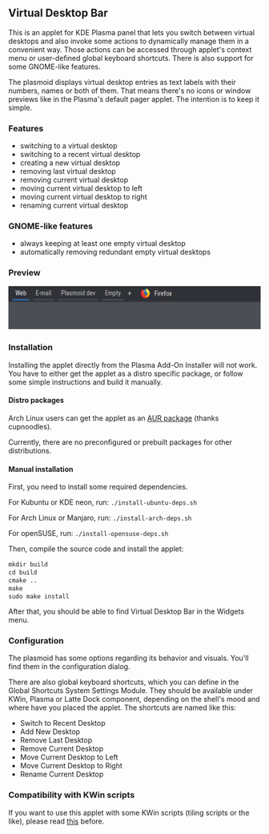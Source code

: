 ## Virtual Desktop Bar
This is an applet for KDE Plasma panel that lets you switch between virtual desktops and also invoke some actions to dynamically manage them in a convenient way. Those actions can be accessed through applet's context menu or user-defined global keyboard shortcuts. There is also support for some GNOME-like features.

The plasmoid displays virtual desktop entries as text labels with their numbers, names or both of them. That means there's no icons or window previews like in the Plasma's default pager applet. The intention is to keep it simple.

### Features
* switching to a virtual desktop
* switching to a recent virtual desktop
* creating a new virtual desktop
* removing last virtual desktop
* removing current virtual desktop
* moving current virtual desktop to left
* moving current virtual desktop to right
* renaming current virtual desktop

### GNOME-like features
* always keeping at least one empty virtual desktop
* automatically removing redundant empty virtual desktops 

### Preview
![](preview.gif)

### Installation
Installing the applet directly from the Plasma Add-On Installer will not work. You have to either get the applet as a distro specific package, or follow some simple instructions and build it manually.

#### Distro packages
Arch Linux users can get the applet as an [AUR package](https://aur.archlinux.org/packages/plasma5-applets-virtual-desktop-bar-git) (thanks 
cupnoodles).

Currently, there are no preconfigured or prebuilt packages for other distributions.

#### Manual installation
First, you need to install some required dependencies.

For Kubuntu or KDE neon, run: `./install-ubuntu-deps.sh`

For Arch Linux or Manjaro, run: `./install-arch-deps.sh`

For openSUSE, run: `./install-opensuse-deps.sh`

Then, compile the source code and install the applet:

```
mkdir build
cd build
cmake ..
make
sudo make install
```

After that, you should be able to find Virtual Desktop Bar in the Widgets menu.

### Configuration
The plasmoid has some options regarding its behavior and visuals. You'll find them in the configuration dialog.

There are also global keyboard shortcuts, which you can define in the Global Shortcuts System Settings Module. They should be available under KWin, Plasma or Latte Dock component, depending on the shell's mood and where have you placed the applet. The shortcuts are named like this:
* Switch to Recent Desktop
* Add New Desktop
* Remove Last Desktop
* Remove Current Desktop
* Move Current Desktop to Left
* Move Current Desktop to Right
* Rename Current Desktop

### Compatibility with KWin scripts
If you want to use this applet with some KWin scripts (tiling scripts or the like), please read [this](KWIN.md) before.
